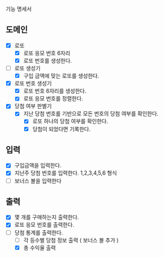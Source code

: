 기능 명세서

## 도메인
- [x] 로또
  - [x] 로또 응모 번호 6자리
  - [x] 로또 번호를 생성한다.
- [ ] 로또 생성기
  - [x] 구입 금액에 맞는 로또를 생성한다.
- [x] 로또 번호 생성기
  - [x] 로또 번호 6자리를 생성한다.
  - [x] 로또 응모 번호를 정렬한다.
- [x] 당첨 여부 판별기
  - [x] 지난 당첨 번호를 기반으로 모든 번호의 당첨 여부를 확인한다.
    - [x] 로또 하나의 당첨 여부를 확인한다.
    - [x] 당첨이 되었다면 기록한다.
## 입력
- [x] 구입금액을 입력한다.
- [x] 지난주 당첨 번호를 입력한다. 1,2,3,4,5,6 형식
- [ ] 보너스 볼을 입력한다
## 출력
- [x] 몇 개를 구매하는지 출력한다.
- [x] 로또 응모 번호를 출력한다.
- [ ] 당첨 통계를 출력한다.
  - [ ] 각 등수별 당첨 정보 출력 ( 보너스 볼 추가 )
  - [x] 총 수익율 출력
